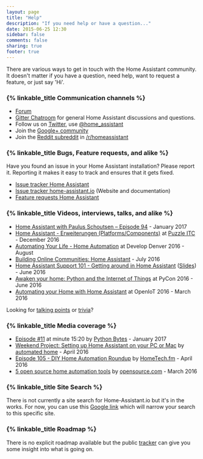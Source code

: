 ```yaml
---
layout: page
title: "Help"
description: "If you need help or have a question..."
date: 2015-06-25 12:30
sidebar: false
comments: false
sharing: true
footer: true
---
```


There are various ways to get in touch with the Home Assistant community. It doesn't matter if you have a question, need help, want to request a feature, or just say 'Hi'.

### {% linkable_title Communication channels %} 

 - [Forum](https://community.home-assistant.io/)
 - [Gitter Chatroom](https://gitter.im/home-assistant/home-assistant) for general Home Assistant discussions and questions.
 - Follow us on [Twitter](https://twitter.com/home_assistant), use [@home_assistant](https://twitter.com/home_assistant)
 - Join the [Google+ community](https://plus.google.com/u/0/b/110560654828510104551/communities/106562234893511202708)
 - Join the [Reddit subreddit](https://reddit.com/r/homeassistant) in [/r/homeassistant](https://reddit.com/r/homeassistant)

### {% linkable_title Bugs, Feature requests, and alike %}

Have you found an issue in your Home Assistant installation? Please report it. Reporting it makes it easy to track and ensures that it gets fixed.

- [Issue tracker Home Assistant](https://github.com/home-assistant/home-assistant/issues)
- [Issue tracker home-assistant.io](https://github.com/home-assistant/home-assistant.io/issues) (Website and documentation)
- [Feature requests Home Assistant](https://community.home-assistant.io/c/feature-requests)

### {% linkable_title Videos, interviews, talks, and alike %}

- [Home Assistant with Paulus Schoutsen – Episode 94](https://www.podcastinit.com/episode-94-home-assistant-with-paulus-schoutsen/) - January 2017
- [Home Assistant - Erweiterungen (Platforms/Components)](https://github.com/home-assistant/home-assistant-assets/tree/master/german/2016-puzzle) at [Puzzle ITC](https://www.puzzle.ch/de/) - December 2016
- [Automating Your Life - Home Automation](http://slides.com/teagan42/life_automation#/) at Develop Denver 2016 - August
- [Building Online Communities: Home Assistant](https://medium.com/@gitter/building-online-communities-home-assistant-8818dff671ad#.och4x4rhx) - July 2016
- [Home Assistant Support 101 - Getting around in Home Assistant](https://www.youtube.com/watch?v=dRfk9JAlPJk) ([Slides](https://docs.google.com/presentation/d/1PUnOpeFZxNj4LEjaohGqH_1hOGQGuS5yRHD1ThHr6nk/edit?usp=sharing)) - June 2016
- [Awaken your home: Python and the Internet of Things](https://www.youtube.com/watch?v=Cfasc9EgbMU&list=PLKsVm4cWHDQB9JBcD7_ZfNcvC6xx47QHT&index=1) at PyCon 2016 - June 2016
- [Automating your Home with Home Assistant](https://www.youtube.com/watch?v=4-6rTwKl6ww&list=PLKsVm4cWHDQB9JBcD7_ZfNcvC6xx47QHT&index=2) at OpenIoT 2016 - March 2016

Looking for [talking points](/help/talking-points/) or [trivia](/help/trivia)?

### {% linkable_title Media coverage %}

- [Episode #11](https://pythonbytes.fm/episodes/show/11/django-2.0-is-dropping-python-2-entirely-pipenv-for-profile-functionality-and-pythonic-home-automation) at minute 15:20 by [Python Bytes](https://pythonbytes.fm/) - January 2017
- [Weekend Project: Setting up Home Assistant on your PC or Mac](http://www.automatedhome.co.uk/software/weekend-project-setting-up-home-assistant-on-your-pc-or-mac.html) by [automated home](http://www.automatedhome.co.uk/) - April 2016
- [Episode 105 - DIY Home Automation Roundup](https://www.hometech.fm/shows/105) by [HomeTech.fm](https://www.hometech.fm/) - April 2016
- [5 open source home automation tools](https://opensource.com/life/16/3/5-open-source-home-automation-tools) by [opensource.com](https://opensource.com) - March 2016

### {% linkable_title Site Search %}

There is not currently a site search for Home-Assistant.io but it's in the works. For now, you can use this [Google link](https://cse.google.com/cse/publicurl?cx=005053695590750500199:dtrfi8yigbi) which will narrow your search to this specific site.

### {% linkable_title Roadmap %}

There is no explicit roadmap available but the public [tracker](https://www.pivotaltracker.com/n/projects/1250084) can give you some insight into what is going on.
